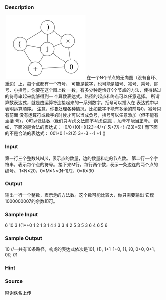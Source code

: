 
### Description
 ![](/JudgeOnline/upload/201604/dd.png)
在一个N个节点的无向图（没有自环、重边）上，每个点都有一个符号，
可能是数字，也可能是加号、减号、乘号、除号、小括号。你要在这个图上数
一数，有多少种走恰好K个节点的方法，使得路过的符号串起来能够得到一
个算数表达式。路径的起点和终点可以任意选择。
所谓算数表达式，就是由运算符连接起来的一系列数字。括号可以插入在
表达式中以表明运算顺序。
注意，你要处理各种情况，比如数字不能有多余的前导0，减号只有前面
没有运算符或数字的时候才可以当成负号，括号可以任意添加（但不能有空括
号），0可以做除数（我们只考虑文法而不考虑语意），加号不能当正号。
例如，下面的是合法的表达式：
-0/0
((0)+(((2*3+4)+(-5)+7))+(-(2*3)*6))
而下面的不是合法的表达式：
001+0
1+2(2)
3+-3
--1
+1
()

### Input
第一行三个整数N,M,K，表示点的数量，边的数量和走的节点数。
第二行一个字符串，表示每个点的符号。
接下来M行，每行两个数，表示一条边连的两个点的编号。
1≤N≤20，0≤M≤N×(N-1)/2，0≤K≤30

### Output
输出一行一个整数，表示走的方法数。这个数可能比较大，你只需要输出
它模1000000007的余数即可。

### Sample Input
6 10 3
)(1*+0
1 2
1 3
1 4
2 3
3 4
2 5
3 5
3 6
4 6
5 6
### Sample Output
10
//一共有10条路径，构成的表达式依次是101, (1), 1+1, 1+0, 1*1, 1*0, 0+0,
0+1, 0*0, 0*1
### Hint

### Source
鸣谢佚名上传